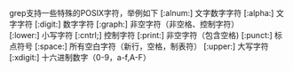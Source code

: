 grep支持一些特殊的POSIX字符，举例如下
[:alnum:]    文字数字字符
[:alpha:]    文字字符
[:digit:]    数字字符
[:graph:]    非空字符（非空格、控制字符）    
[:lower:]    小写字符
[:cntrl;]    控制字符
[:print:]    非空字符（包含空格)
[:punct:]    标点符号
[:space:]    所有空白字符（新行，空格，制表符）
[:upper:]    大写字符
[:xdigit:]   十六进制数字（0-9，a-f,A-F）